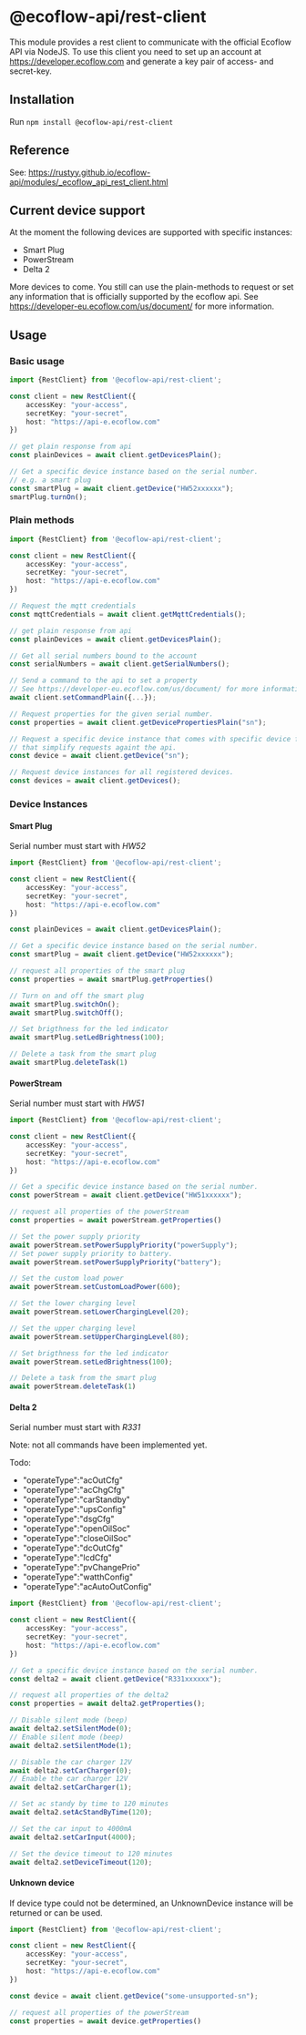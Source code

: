 # @ecoflow-api/rest-client

This module provides a rest client to communicate with the official Ecoflow API via NodeJS.
To use this client you need to set up an account at https://developer.ecoflow.com and generate a key pair of access- and secret-key.

## Installation

Run `npm install @ecoflow-api/rest-client`

## Reference

See: https://rustyy.github.io/ecoflow-api/modules/_ecoflow_api_rest_client.html

## Current device support

At the moment the following devices are supported with specific instances:

- Smart Plug
- PowerStream
- Delta 2

More devices to come.
You still can use the plain-methods to request or set any information that is officially supported by the ecoflow api.
See https://developer-eu.ecoflow.com/us/document/ for more information.

## Usage

### Basic usage

```ts
import {RestClient} from '@ecoflow-api/rest-client';

const client = new RestClient({
    accessKey: "your-access",
    secretKey: "your-secret",
    host: "https://api-e.ecoflow.com"
})

// get plain response from api 
const plainDevices = await client.getDevicesPlain();

// Get a specific device instance based on the serial number.
// e.g. a smart plug
const smartPlug = await client.getDevice("HW52xxxxxx");
smartPlug.turnOn();
```

### Plain methods

```ts
import {RestClient} from '@ecoflow-api/rest-client';

const client = new RestClient({
    accessKey: "your-access",
    secretKey: "your-secret",
    host: "https://api-e.ecoflow.com"
})

// Request the mqtt credentials 
const mqttCredentials = await client.getMqttCredentials();

// get plain response from api 
const plainDevices = await client.getDevicesPlain();

// Get all serial numbers bound to the account
const serialNumbers = await client.getSerialNumbers();

// Send a command to the api to set a property
// See https://developer-eu.ecoflow.com/us/document/ for more information
await client.setCommandPlain({...});

// Request properties for the given serial number.
const properties = await client.getDevicePropertiesPlain("sn");

// Request a specific device instance that comes with specific device functionality,
// that simplify requests againt the api.
const device = await client.getDevice("sn");

// Request device instances for all registered devices.
const devices = await client.getDevices();
```

### Device Instances

#### Smart Plug

Serial number must start with _HW52_

```ts
import {RestClient} from '@ecoflow-api/rest-client';

const client = new RestClient({
    accessKey: "your-access",
    secretKey: "your-secret",
    host: "https://api-e.ecoflow.com"
})

const plainDevices = await client.getDevicesPlain();

// Get a specific device instance based on the serial number.
const smartPlug = await client.getDevice("HW52xxxxxx");

// request all properties of the smart plug
const properties = await smartPlug.getProperties()

// Turn on and off the smart plug
await smartPlug.switchOn();
await smartPlug.switchOff();

// Set brigthness for the led indicator
await smartPlug.setLedBrightness(100);

// Delete a task from the smart plug
await smartPlug.deleteTask(1)
```

#### PowerStream

Serial number must start with _HW51_

```ts
import {RestClient} from '@ecoflow-api/rest-client';

const client = new RestClient({
    accessKey: "your-access",
    secretKey: "your-secret",
    host: "https://api-e.ecoflow.com"
})

// Get a specific device instance based on the serial number.
const powerStream = await client.getDevice("HW51xxxxxx");

// request all properties of the powerStream
const properties = await powerStream.getProperties()

// Set the power supply priority
await powerStream.setPowerSupplyPriority("powerSupply");
// Set power supply priority to battery.
await powerStream.setPowerSupplyPriority("battery");

// Set the custom load power
await powerStream.setCustomLoadPower(600);

// Set the lower charging level
await powerStream.setLowerChargingLevel(20);

// Set the upper charging level
await powerStream.setUpperChargingLevel(80);

// Set brigthness for the led indicator
await powerStream.setLedBrightness(100);

// Delete a task from the smart plug
await powerStream.deleteTask(1)
```

#### Delta 2

Serial number must start with _R331_

Note: not all commands have been implemented yet.

Todo:
- "operateType":"acOutCfg"
- "operateType":"acChgCfg"
- "operateType":"carStandby"
- "operateType":"upsConfig"
- "operateType":"dsgCfg"
- "operateType":"openOilSoc"
- "operateType":"closeOilSoc"
- "operateType":"dcOutCfg"
- "operateType":"lcdCfg"
- "operateType":"pvChangePrio"
- "operateType":"watthConfig"
- "operateType":"acAutoOutConfig"

```ts
import {RestClient} from '@ecoflow-api/rest-client';

const client = new RestClient({
    accessKey: "your-access",
    secretKey: "your-secret",
    host: "https://api-e.ecoflow.com"
})

// Get a specific device instance based on the serial number.
const delta2 = await client.getDevice("R331xxxxxx");

// request all properties of the delta2
const properties = await delta2.getProperties();

// Disable silent mode (beep)
await delta2.setSilentMode(0);
// Enable silent mode (beep)
await delta2.setSilentMode(1);

// Disable the car charger 12V
await delta2.setCarCharger(0);
// Enable the car charger 12V
await delta2.setCarCharger(1);

// Set ac standy by time to 120 minutes
await delta2.setAcStandByTime(120);

// Set the car input to 4000mA
await delta2.setCarInput(4000);

// Set the device timeout to 120 minutes
await delta2.setDeviceTimeout(120);
```

#### Unknown device

If device type could not be determined, an UnknownDevice instance will be returned or can be used.

```ts
import {RestClient} from '@ecoflow-api/rest-client';

const client = new RestClient({
    accessKey: "your-access",
    secretKey: "your-secret",
    host: "https://api-e.ecoflow.com"
})

const device = await client.getDevice("some-unsupported-sn");

// request all properties of the powerStream
const properties = await device.getProperties()
```
